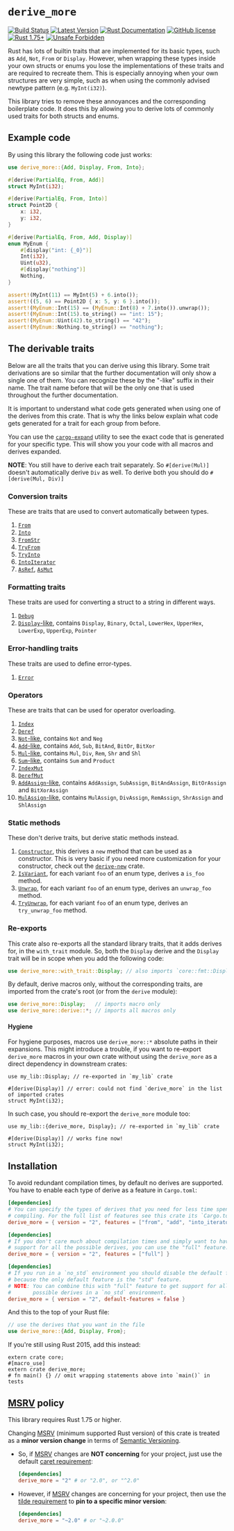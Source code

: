 # `derive_more`

[![Build Status](https://github.com/JelteF/derive_more/actions/workflows/ci.yml/badge.svg)](https://github.com/JelteF/derive_more/actions)
[![Latest Version](https://img.shields.io/crates/v/derive_more.svg)](https://crates.io/crates/derive_more)
[![Rust Documentation](https://docs.rs/derive_more/badge.svg)](https://docs.rs/derive_more)
[![GitHub license](https://img.shields.io/badge/license-MIT-blue.svg)](https://raw.githubusercontent.com/JelteF/derive_more/master/LICENSE)
[![Rust 1.75+](https://img.shields.io/badge/rustc-1.75+-lightgray.svg)](https://blog.rust-lang.org/2023/12/28/Rust-1.75.0.html)
[![Unsafe Forbidden](https://img.shields.io/badge/unsafe-forbidden-success.svg)](https://github.com/rust-secure-code/safety-dance)

Rust has lots of builtin traits that are implemented for its basic types, such
as `Add`, `Not`, `From` or `Display`.
However, when wrapping these types inside your own structs or enums you lose the
implementations of these traits and are required to recreate them.
This is especially annoying when your own structures are very simple, such as
when using the commonly advised newtype pattern (e.g. `MyInt(i32)`).

This library tries to remove these annoyances and the corresponding boilerplate code.
It does this by allowing you to derive lots of commonly used traits for both structs and enums.




## Example code

By using this library the following code just works:

```rust
use derive_more::{Add, Display, From, Into};

#[derive(PartialEq, From, Add)]
struct MyInt(i32);

#[derive(PartialEq, From, Into)]
struct Point2D {
    x: i32,
    y: i32,
}

#[derive(PartialEq, From, Add, Display)]
enum MyEnum {
    #[display("int: {_0}")]
    Int(i32),
    Uint(u32),
    #[display("nothing")]
    Nothing,
}

assert!(MyInt(11) == MyInt(5) + 6.into());
assert!((5, 6) == Point2D { x: 5, y: 6 }.into());
assert!(MyEnum::Int(15) == (MyEnum::Int(8) + 7.into()).unwrap());
assert!(MyEnum::Int(15).to_string() == "int: 15");
assert!(MyEnum::Uint(42).to_string() == "42");
assert!(MyEnum::Nothing.to_string() == "nothing");
```




## The derivable traits

Below are all the traits that you can derive using this library.
Some trait derivations are so similar that the further documentation will only show a single one
of them.
You can recognize these by the "-like" suffix in their name.
The trait name before that will be the only one that is used throughout the further
documentation.

It is important to understand what code gets generated when using one of the
derives from this crate.
That is why the links below explain what code gets generated for a trait for
each group from before.

You can use the [`cargo-expand`] utility to see the exact code that is generated
for your specific type.
This will show you your code with all macros and derives expanded.

**NOTE**: You still have to derive each trait separately. So `#[derive(Mul)]` doesn't
automatically derive `Div` as well. To derive both you should do `#[derive(Mul, Div)]`


### Conversion traits

These are traits that are used to convert automatically between types.

1. [`From`]
2. [`Into`]
3. [`FromStr`]
4. [`TryFrom`]
5. [`TryInto`]
6. [`IntoIterator`]
7. [`AsRef`], [`AsMut`]


### Formatting traits

These traits are used for converting a struct to a string in different ways.

1. [`Debug`]
2. [`Display`-like], contains `Display`, `Binary`, `Octal`, `LowerHex`,
   `UpperHex`, `LowerExp`, `UpperExp`, `Pointer`


### Error-handling traits

These traits are used to define error-types.

1. [`Error`]


### Operators

These are traits that can be used for operator overloading.

1. [`Index`]
2. [`Deref`]
3. [`Not`-like], contains `Not` and `Neg`
4. [`Add`-like], contains `Add`, `Sub`, `BitAnd`, `BitOr`, `BitXor`
5. [`Mul`-like], contains `Mul`, `Div`, `Rem`, `Shr` and `Shl`
6. [`Sum`-like], contains `Sum` and `Product`
7. [`IndexMut`]
8. [`DerefMut`]
9. [`AddAssign`-like], contains `AddAssign`, `SubAssign`, `BitAndAssign`,
   `BitOrAssign` and `BitXorAssign`
10. [`MulAssign`-like], contains `MulAssign`, `DivAssign`, `RemAssign`,
    `ShrAssign` and `ShlAssign`


### Static methods

These don't derive traits, but derive static methods instead.

1. [`Constructor`], this derives a `new` method that can be used as a constructor.
   This is very basic if you need more customization for your constructor, check
   out the [`derive-new`] crate.
2. [`IsVariant`], for each variant `foo` of an enum type, derives a `is_foo` method.
3. [`Unwrap`], for each variant `foo` of an enum type, derives an `unwrap_foo` method.
4. [`TryUnwrap`], for each variant `foo` of an enum type, derives an `try_unwrap_foo` method.


### Re-exports

This crate also re-exports all the standard library traits, that it adds derives
for, in the `with_trait` module. So, both the `Display` derive and the `Display`
trait will be in scope when you add the following code:
```rust
use derive_more::with_trait::Display; // also imports `core::fmt::Display`
```

By default, derive macros only, without the corresponding traits, are imported from
the crate's root (or from the `derive` module):
```rust
use derive_more::Display;   // imports macro only
use derive_more::derive::*; // imports all macros only
```

#### Hygiene

For hygiene purposes, macros use `derive_more::*` absolute paths in their expansions.
This might introduce a trouble, if you want to re-export `derive_more` macros in your
own crate without using the `derive_more` as a direct dependency in downstream crates:
```rust,ignore
use my_lib::Display; // re-exported in `my_lib` crate

#[derive(Display)] // error: could not find `derive_more` in the list of imported crates
struct MyInt(i32);
```
In such case, you should re-export the `derive_more` module too:
```rust,ignore
use my_lib::{derive_more, Display}; // re-exported in `my_lib` crate

#[derive(Display)] // works fine now!
struct MyInt(i32);
```




## Installation

To avoid redundant compilation times, by default no derives are supported.
You have to enable each type of derive as a feature in `Cargo.toml`:
```toml
[dependencies]
# You can specify the types of derives that you need for less time spent
# compiling. For the full list of features see this crate its `Cargo.toml`.
derive_more = { version = "2", features = ["from", "add", "into_iterator"] }
```
```toml
[dependencies]
# If you don't care much about compilation times and simply want to have
# support for all the possible derives, you can use the "full" feature.
derive_more = { version = "2", features = ["full"] }
```
```toml
[dependencies]
# If you run in a `no_std` environment you should disable the default features,
# because the only default feature is the "std" feature.
# NOTE: You can combine this with "full" feature to get support for all the
#       possible derives in a `no_std` environment.
derive_more = { version = "2", default-features = false }
```

And this to the top of your Rust file:
```rust
// use the derives that you want in the file
use derive_more::{Add, Display, From};
```
If you're still using Rust 2015, add this instead:
```rust,edition2015
extern crate core;
#[macro_use]
extern crate derive_more;
# fn main() {} // omit wrapping statements above into `main()` in tests
```


## [MSRV] policy

This library requires Rust 1.75 or higher.

Changing [MSRV] (minimum supported Rust version) of this crate is treated as a **minor version change** in terms of [Semantic Versioning].
- So, if [MSRV] changes are **NOT concerning** for your project, just use the default [caret requirement]:
  ```toml
  [dependencies]
  derive_more = "2" # or "2.0", or "^2.0"
  ```
- However, if [MSRV] changes are concerning for your project, then use the [tilde requirement] to **pin to a specific minor version**:
  ```toml
  [dependencies]
  derive_more = "~2.0" # or "~2.0.0"
  ```




[`cargo-expand`]: https://github.com/dtolnay/cargo-expand
[`derive-new`]: https://github.com/nrc/derive-new

[`From`]: https://docs.rs/derive_more/latest/derive_more/derive.From.html
[`Into`]: https://docs.rs/derive_more/latest/derive_more/derive.Into.html
[`FromStr`]: https://docs.rs/derive_more/latest/derive_more/derive.FromStr.html
[`TryFrom`]: https://docs.rs/derive_more/latest/derive_more/derive.TryFrom.html
[`TryInto`]: https://docs.rs/derive_more/latest/derive_more/derive.TryInto.html
[`IntoIterator`]: https://docs.rs/derive_more/latest/derive_more/derive.IntoIterator.html
[`AsRef`]: https://docs.rs/derive_more/latest/derive_more/derive.AsRef.html
[`AsMut`]: https://docs.rs/derive_more/latest/derive_more/derive.AsMut.html

[`Debug`]: https://docs.rs/derive_more/latest/derive_more/derive.Debug.html
[`Display`-like]: https://docs.rs/derive_more/latest/derive_more/derive.Display.html

[`Error`]: https://docs.rs/derive_more/latest/derive_more/derive.Error.html

[`Index`]: https://docs.rs/derive_more/latest/derive_more/derive.Index.html
[`Deref`]: https://docs.rs/derive_more/latest/derive_more/derive.Deref.html
[`Not`-like]: https://docs.rs/derive_more/latest/derive_more/derive.Not.html
[`Add`-like]: https://docs.rs/derive_more/latest/derive_more/derive.Add.html
[`Mul`-like]: https://docs.rs/derive_more/latest/derive_more/derive.Mul.html
[`Sum`-like]: https://docs.rs/derive_more/latest/derive_more/derive.Sum.html
[`IndexMut`]: https://docs.rs/derive_more/latest/derive_more/derive.IndexMut.html
[`DerefMut`]: https://docs.rs/derive_more/latest/derive_more/derive.DerefMut.html
[`AddAssign`-like]: https://docs.rs/derive_more/latest/derive_more/derive.AddAssign.html
[`MulAssign`-like]: https://docs.rs/derive_more/latest/derive_more/derive.MulAssign.html

[`Constructor`]: https://docs.rs/derive_more/latest/derive_more/derive.Constructor.html
[`IsVariant`]: https://docs.rs/derive_more/latest/derive_more/derive.IsVariant.html
[`Unwrap`]: https://docs.rs/derive_more/latest/derive_more/derive.Unwrap.html
[`TryUnwrap`]: https://docs.rs/derive_more/latest/derive_more/derive.TryUnwrap.html

[caret requirement]: https://doc.rust-lang.org/cargo/reference/specifying-dependencies.html#caret-requirements
[tilde requirement]: https://doc.rust-lang.org/cargo/reference/specifying-dependencies.html#tilde-requirements
[MSRV]: https://doc.rust-lang.org/cargo/reference/manifest.html#the-rust-version-field
[Semantic Versioning]: http://semver.org
